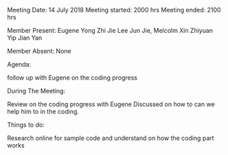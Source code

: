 Meeting Date: 14 July 2018 
Meeting started: 2000 hrs 
Meeting ended: 2100 hrs

Member Present: 
Eugene Yong Zhi Jie 
Lee Jun Jie, Melcolm
Xin Zhiyuan
Yip Jian Yan

Member Absent:
None

Agenda:

follow up with Eugene on the coding progress


During The Meeting:

Review on the coding progress with Eugene
Discussed on how to can we help him to in the coding.

Things to do:

Research online for sample code and understand on how the coding part works
